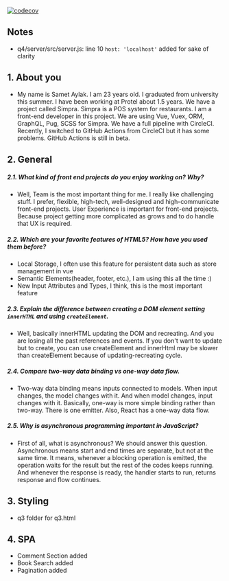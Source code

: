 [![codecov](https://codecov.io/gh/sametaylak/reedsy-assignment/branch/master/graph/badge.svg)](https://codecov.io/gh/sametaylak/reedsy-assignment)

## Notes
- q4/server/src/server.js: line 10 `host: 'localhost'` added for sake of clarity

## 1. About you
- My name is Samet Aylak. I am 23 years old. I graduated from university this summer. I have been working at Protel about 1.5 years. We have a project called Simpra. Simpra is a POS system for restaurants. I am a front-end developer in this project. We are using Vue, Vuex, ORM, GraphQL, Pug, SCSS for Simpra. We have a full pipeline with CircleCI. Recently, I switched to GitHub Actions from CircleCI but it has some problems. GitHub Actions is still in beta.

## 2. General

##### 2.1. What kind of front end projects do you enjoy working on? Why?
- Well, Team is the most important thing for me. I really like challenging stuff. I prefer, flexible, high-tech, well-designed and high-communicate front-end projects. User Experience is important for front-end projects. Because project getting more complicated as grows and to do handle that UX is required.

##### 2.2. Which are your favorite features of HTML5? How have you used them before?
- Local Storage, I often use this feature for persistent data such as store management in vue
- Semantic Elements(header, footer, etc.), I am using this all the time :)
- New Input Attributes and Types, I think, this is the most important feature

##### 2.3. Explain the difference between creating a DOM element setting `innerHTML` and using `createElement`.
- Well, basically innerHTML updating the DOM and recreating. And you are losing all the past references and events. If you don't want to update but to create, you can use createElement and innerHtml may be slower than createElement because of updating-recreating cycle.

##### 2.4. Compare two-way data binding vs one-way data flow.
- Two-way data binding means inputs connected to models. When input changes, the model changes with it. And when model changes, input changes with it. Basically, one-way is more simple binding rather than two-way. There is one emitter. Also, React has a one-way data flow.

##### 2.5. Why is asynchronous programming important in JavaScript?
- First of all, what is asynchronous? We should answer this question. Asynchronous means start and end times are separate, but not at the same time. It means, whenever a blocking operation is emitted, the operation waits for the result but the rest of the codes keeps running. And whenever the response is ready, the handler starts to run, returns response and flow continues.

## 3. Styling
- q3 folder for q3.html

## 4. SPA
- Comment Section added
- Book Search added
- Pagination added
